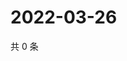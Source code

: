 # 2022-03-26

共 0 条

<!-- BEGIN WEIBO -->
<!-- 最后更新时间 Sat Mar 26 2022 03:10:39 GMT+0800 (China Standard Time) -->

<!-- END WEIBO -->

